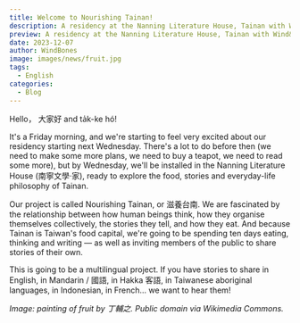 ```yaml
---
title: Welcome to Nourishing Tainan!
description: A residency at the Nanning Literature House, Tainan with Wind&Bones
preview: A residency at the Nanning Literature House, Tainan with Wind&Bones
date: 2023-12-07
author: WindBones
image: images/news/fruit.jpg
tags:
  - English
categories:
  - Blog
---
```


Hello， 大家好 and ta̍k-ke hó!

It's a Friday morning, and we're starting to feel very excited about our residency starting next Wednesday. There's a lot to do before then (we need to make some more plans, we need to buy a teapot, we need to read some more), but by Wednesday, we'll be installed in the Nanning Literature House (南寧文學·家), ready to explore the food, stories and everyday-life philosophy of Tainan.

Our project is called Nourishing Tainan, or 滋養台南. We are fascinated by the relationship between how human beings think, how they organise themselves collectively, the stories they tell, and how they eat. And because Tainan is Taiwan's food capital, we're going to be spending ten days eating, thinking and writing — as well as inviting members of the public to share stories of their own.

This is going to be a multilingual project. If you have stories to share in English, in Mandarin / 國語, in Hakka 客語, in Taiwanese aboriginal languages, in Indonesian, in French... we want to hear them!

*Image: painting of fruit by 丁輔之. Public domain via Wikimedia Commons.* 
